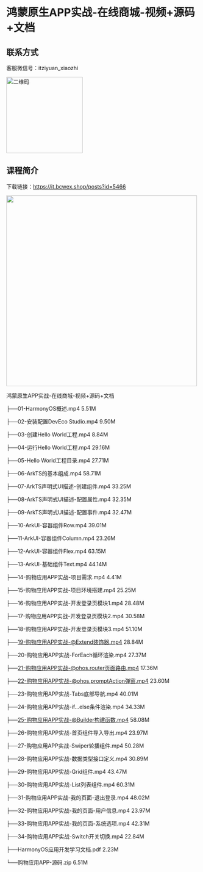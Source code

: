 # 鸿蒙原生APP实战-在线商城-视频+源码+文档

## 联系方式

客服微信号：itziyuan_xiaozhi

<img src="https://ziyuanyun.oss-cn-guangzhou.aliyuncs.com/common/20240614073449/666b82192834a.jpg" width="200" height="200" alt="二维码">

## 课程简介

下载链接：https://it.bcwex.shop/posts?id=5466

<img src="https://ziyuanyun.oss-cn-guangzhou.aliyuncs.com/yun/20241201162221/674c1cbd5a383.jpg" width="500" alt="">

  鸿蒙原生APP实战-在线商城-视频+源码+文档



 ├──01-HarmonyOS概述.mp4 5.51M

 ├──02-安装配置DevEco Studio.mp4 9.50M

 ├──03-创建Hello World工程.mp4 8.84M

 ├──04-运行Hello World工程.mp4 29.16M

 ├──05-Hello World工程目录.mp4 27.71M

 ├──06-ArkTS的基本组成.mp4 58.71M

 ├──07-ArkTS声明式UI描述-创建组件.mp4 33.25M

 ├──08-ArkTS声明式UI描述-配置属性.mp4 32.35M

 ├──09-ArkTS声明式UI描述-配置事件.mp4 32.47M

 ├──10-ArkUI-容器组件Row.mp4 39.01M

 ├──11-ArkUI-容器组件Column.mp4 23.26M

 ├──12-ArkUI-容器组件Flex.mp4 63.15M

 ├──13-ArkUI-基础组件Text.mp4 44.14M

 ├──14-购物应用APP实战-项目需求.mp4 4.41M

 ├──15-购物应用APP实战-项目环境搭建.mp4 25.25M

 ├──16-购物应用APP实战-开发登录页模块1.mp4 28.48M

 ├──17-购物应用APP实战-开发登录页模块2.mp4 30.58M

 ├──18-购物应用APP实战-开发登录页模块3.mp4 51.10M

 ├──19-购物应用APP实战-@Extend装饰器.mp4 28.84M

 ├──20-购物应用APP实战-ForEach循环渲染.mp4 27.37M

 ├──21-购物应用APP实战-@ohos.router页面路由.mp4 17.36M

 ├──22-购物应用APP实战-@ohos.promptAction弹窗.mp4 23.60M

 ├──23-购物应用APP实战-Tabs底部导航.mp4 40.01M

 ├──24-购物应用APP实战-if&#8230;else条件渲染.mp4 34.33M

 ├──25-购物应用APP实战-@Builder构建函数.mp4 58.08M

 ├──26-购物应用APP实战-首页组件导入导出.mp4 23.97M

 ├──27-购物应用APP实战-Swiper轮播组件.mp4 50.28M

 ├──28-购物应用APP实战-数据类型接口定义.mp4 30.89M

 ├──29-购物应用APP实战-Grid组件.mp4 43.47M

 ├──30-购物应用APP实战-List列表组件.mp4 60.31M

 ├──31-购物应用APP实战-我的页面-退出登录.mp4 48.02M

 ├──32-购物应用APP实战-我的页面-用户信息.mp4 23.97M

 ├──33-购物应用APP实战-我的页面-系统选项.mp4 42.31M

 ├──34-购物应用APP实战-Switch开关切换.mp4 22.84M

 ├──HarmonyOS应用开发学习文档.pdf 2.23M

 └──购物应用APP-源码.zip 6.51M

  